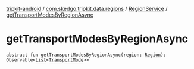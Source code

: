 [tripkit-android](../../index.md) / [com.skedgo.tripkit.data.regions](../index.md) / [RegionService](index.md) / [getTransportModesByRegionAsync](./get-transport-modes-by-region-async.md)

# getTransportModesByRegionAsync

`abstract fun getTransportModesByRegionAsync(region: `[`Region`](../../com.skedgo.android.common.model/-region/index.md)`): Observable<`[`List`](https://kotlinlang.org/api/latest/jvm/stdlib/kotlin.collections/-list/index.html)`<`[`TransportMode`](../../com.skedgo.android.common.model/-transport-mode/index.md)`>>`